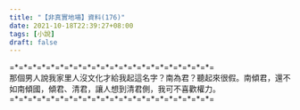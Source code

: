```yaml
---
title: "【非真實地場】資料(176)"
date: 2021-10-18T22:39:27+08:00
tags: [小說]
draft: false
---
```


=\*=\*=\*=\*=\*=\*=\*=\*=\*=\*=\*=\*=\*=\*=\*=\*=\*=\*=\*=\*=\*=\*=  
那個男人說我家里人沒文化才給我起這名字？南為君？聽起來很假。南傾君，還不如南傾國，傾君、清君，讓人想到清君側，我可不喜歡權力。         
=\*=\*=\*=\*=\*=\*=\*=\*=\*=\*=\*=\*=\*=\*=\*=\*=\*=\*=\*=\*=\*=\*=  